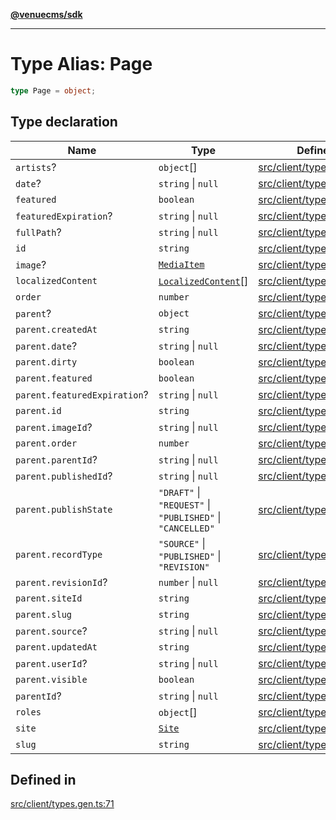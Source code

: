 [**@venuecms/sdk**](../Index.md)

***

# Type Alias: Page

```ts
type Page = object;
```

## Type declaration

| Name | Type | Defined in |
| ------ | ------ | ------ |
| `artists`? | `object`[] | [src/client/types.gen.ts:116](https://github.com/venuecms/sdk/blob/5b8937f1771d31bef01a3652bf48054570abcbdb/src/client/types.gen.ts#L116) |
| `date`? | `string` \| `null` | [src/client/types.gen.ts:77](https://github.com/venuecms/sdk/blob/5b8937f1771d31bef01a3652bf48054570abcbdb/src/client/types.gen.ts#L77) |
| `featured` | `boolean` | [src/client/types.gen.ts:75](https://github.com/venuecms/sdk/blob/5b8937f1771d31bef01a3652bf48054570abcbdb/src/client/types.gen.ts#L75) |
| `featuredExpiration`? | `string` \| `null` | [src/client/types.gen.ts:76](https://github.com/venuecms/sdk/blob/5b8937f1771d31bef01a3652bf48054570abcbdb/src/client/types.gen.ts#L76) |
| `fullPath`? | `string` \| `null` | [src/client/types.gen.ts:102](https://github.com/venuecms/sdk/blob/5b8937f1771d31bef01a3652bf48054570abcbdb/src/client/types.gen.ts#L102) |
| `id` | `string` | [src/client/types.gen.ts:72](https://github.com/venuecms/sdk/blob/5b8937f1771d31bef01a3652bf48054570abcbdb/src/client/types.gen.ts#L72) |
| `image`? | [`MediaItem`](MediaItem.md) | [src/client/types.gen.ts:80](https://github.com/venuecms/sdk/blob/5b8937f1771d31bef01a3652bf48054570abcbdb/src/client/types.gen.ts#L80) |
| `localizedContent` | [`LocalizedContent`](LocalizedContent.md)[] | [src/client/types.gen.ts:115](https://github.com/venuecms/sdk/blob/5b8937f1771d31bef01a3652bf48054570abcbdb/src/client/types.gen.ts#L115) |
| `order` | `number` | [src/client/types.gen.ts:73](https://github.com/venuecms/sdk/blob/5b8937f1771d31bef01a3652bf48054570abcbdb/src/client/types.gen.ts#L73) |
| `parent`? | `object` | [src/client/types.gen.ts:81](https://github.com/venuecms/sdk/blob/5b8937f1771d31bef01a3652bf48054570abcbdb/src/client/types.gen.ts#L81) |
| `parent.createdAt` | `string` | [src/client/types.gen.ts:84](https://github.com/venuecms/sdk/blob/5b8937f1771d31bef01a3652bf48054570abcbdb/src/client/types.gen.ts#L84) |
| `parent.date`? | `string` \| `null` | [src/client/types.gen.ts:97](https://github.com/venuecms/sdk/blob/5b8937f1771d31bef01a3652bf48054570abcbdb/src/client/types.gen.ts#L97) |
| `parent.dirty` | `boolean` | [src/client/types.gen.ts:91](https://github.com/venuecms/sdk/blob/5b8937f1771d31bef01a3652bf48054570abcbdb/src/client/types.gen.ts#L91) |
| `parent.featured` | `boolean` | [src/client/types.gen.ts:95](https://github.com/venuecms/sdk/blob/5b8937f1771d31bef01a3652bf48054570abcbdb/src/client/types.gen.ts#L95) |
| `parent.featuredExpiration`? | `string` \| `null` | [src/client/types.gen.ts:96](https://github.com/venuecms/sdk/blob/5b8937f1771d31bef01a3652bf48054570abcbdb/src/client/types.gen.ts#L96) |
| `parent.id` | `string` | [src/client/types.gen.ts:82](https://github.com/venuecms/sdk/blob/5b8937f1771d31bef01a3652bf48054570abcbdb/src/client/types.gen.ts#L82) |
| `parent.imageId`? | `string` \| `null` | [src/client/types.gen.ts:98](https://github.com/venuecms/sdk/blob/5b8937f1771d31bef01a3652bf48054570abcbdb/src/client/types.gen.ts#L98) |
| `parent.order` | `number` | [src/client/types.gen.ts:92](https://github.com/venuecms/sdk/blob/5b8937f1771d31bef01a3652bf48054570abcbdb/src/client/types.gen.ts#L92) |
| `parent.parentId`? | `string` \| `null` | [src/client/types.gen.ts:100](https://github.com/venuecms/sdk/blob/5b8937f1771d31bef01a3652bf48054570abcbdb/src/client/types.gen.ts#L100) |
| `parent.publishedId`? | `string` \| `null` | [src/client/types.gen.ts:90](https://github.com/venuecms/sdk/blob/5b8937f1771d31bef01a3652bf48054570abcbdb/src/client/types.gen.ts#L90) |
| `parent.publishState` | `"DRAFT"` \| `"REQUEST"` \| `"PUBLISHED"` \| `"CANCELLED"` | [src/client/types.gen.ts:88](https://github.com/venuecms/sdk/blob/5b8937f1771d31bef01a3652bf48054570abcbdb/src/client/types.gen.ts#L88) |
| `parent.recordType` | `"SOURCE"` \| `"PUBLISHED"` \| `"REVISION"` | [src/client/types.gen.ts:86](https://github.com/venuecms/sdk/blob/5b8937f1771d31bef01a3652bf48054570abcbdb/src/client/types.gen.ts#L86) |
| `parent.revisionId`? | `number` \| `null` | [src/client/types.gen.ts:87](https://github.com/venuecms/sdk/blob/5b8937f1771d31bef01a3652bf48054570abcbdb/src/client/types.gen.ts#L87) |
| `parent.siteId` | `string` | [src/client/types.gen.ts:83](https://github.com/venuecms/sdk/blob/5b8937f1771d31bef01a3652bf48054570abcbdb/src/client/types.gen.ts#L83) |
| `parent.slug` | `string` | [src/client/types.gen.ts:94](https://github.com/venuecms/sdk/blob/5b8937f1771d31bef01a3652bf48054570abcbdb/src/client/types.gen.ts#L94) |
| `parent.source`? | `string` \| `null` | [src/client/types.gen.ts:89](https://github.com/venuecms/sdk/blob/5b8937f1771d31bef01a3652bf48054570abcbdb/src/client/types.gen.ts#L89) |
| `parent.updatedAt` | `string` | [src/client/types.gen.ts:85](https://github.com/venuecms/sdk/blob/5b8937f1771d31bef01a3652bf48054570abcbdb/src/client/types.gen.ts#L85) |
| `parent.userId`? | `string` \| `null` | [src/client/types.gen.ts:99](https://github.com/venuecms/sdk/blob/5b8937f1771d31bef01a3652bf48054570abcbdb/src/client/types.gen.ts#L99) |
| `parent.visible` | `boolean` | [src/client/types.gen.ts:93](https://github.com/venuecms/sdk/blob/5b8937f1771d31bef01a3652bf48054570abcbdb/src/client/types.gen.ts#L93) |
| `parentId`? | `string` \| `null` | [src/client/types.gen.ts:78](https://github.com/venuecms/sdk/blob/5b8937f1771d31bef01a3652bf48054570abcbdb/src/client/types.gen.ts#L78) |
| `roles` | `object`[] | [src/client/types.gen.ts:103](https://github.com/venuecms/sdk/blob/5b8937f1771d31bef01a3652bf48054570abcbdb/src/client/types.gen.ts#L103) |
| `site` | [`Site`](Site.md) | [src/client/types.gen.ts:79](https://github.com/venuecms/sdk/blob/5b8937f1771d31bef01a3652bf48054570abcbdb/src/client/types.gen.ts#L79) |
| `slug` | `string` | [src/client/types.gen.ts:74](https://github.com/venuecms/sdk/blob/5b8937f1771d31bef01a3652bf48054570abcbdb/src/client/types.gen.ts#L74) |

## Defined in

[src/client/types.gen.ts:71](https://github.com/venuecms/sdk/blob/5b8937f1771d31bef01a3652bf48054570abcbdb/src/client/types.gen.ts#L71)
